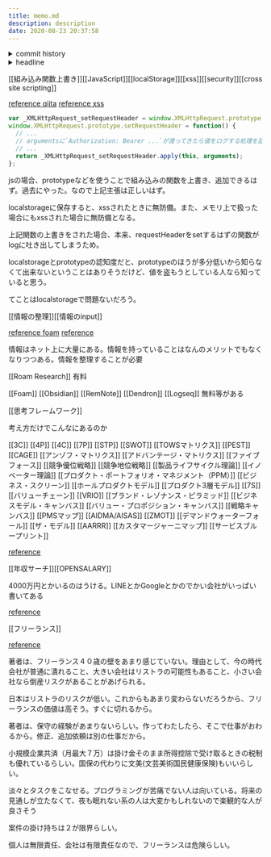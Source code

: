 ```yaml
---
title: memo.md
description: description
date: 2020-08-23 20:37:58
---
```

<!-- history area start -->
<details><summary>commit history</summary><div><ol>

</ol></div></details>
<!-- history area end -->
<!-- toc area start -->
<details><summary>headline</summary><div>
<!-- START doctoc -->
<!-- END doctoc -->

</div></details>

<!-- toc area end -->
[[組み込み関数上書き]][[JavaScript]][[localStorage]][[xss]][[security]][[cross site scripting]]

[reference qiita](https://qiita.com/stomita/items/4583552d6c44c0fc8be6)
[reference xss](https://ja.wikipedia.org/wiki/%E3%82%AF%E3%83%AD%E3%82%B9%E3%82%B5%E3%82%A4%E3%83%88%E3%82%B9%E3%82%AF%E3%83%AA%E3%83%97%E3%83%86%E3%82%A3%E3%83%B3%E3%82%B0)


```javascript
var _XMLHttpRequest_setRequestHeader = window.XMLHttpRequest.prototype.setRequestHeader;
window.XMLHttpRequest.prototype.setRequestHeader = function() {
  // ...
  // argumentsに`Authorization: Bearer ...`が渡ってきたら値をログする処理を記述
  // ...
  return _XMLHttpRequest_setRequestHeader.apply(this, arguments);
};
```

jsの場合、prototypeなどを使うことで組み込みの関数を上書き、追加できるはず。過去にやった。なので上記主張は正しいはず。

localstorageに保存すると、xssされたときに無防備。また、メモリ上で扱った場合にもxssされた場合に無防備となる。

上記関数の上書きをされた場合、本来、requestHeaderをsetするはずの関数がlogに吐き出してしまうため。

localstorageとprototypeの認知度だと、prototypeのほうが多分低いから知らなくて出来ないということはありそうだけど、値を盗もうとしている人なら知っていると思う。

てことはlocalstorageで問題ないだろう。


[[情報の整理]][[情報のinput]]

[reference foam](https://foambubble.github.io/foam/)
[reference](https://yasuhisa.com/could/article/my-knowlege-management/)

情報はネット上に大量にある。情報を持っていることはなんのメリットでもなくなりつつある。情報を整理することが必要

[[Roam Research]] 有料

[[Foam]]  [[Obsidian]]  [[RemNote]] [[Dendron]] [[Logseq]] 無料等がある

[[思考フレームワーク]]

考え方だけでこんなにあるのか

[[3C]] [[4P]] [[4C]] [[7P]] [[STP]] [[SWOT]] [[TOWSマトリクス]] [[PEST]] [[CAGE]] [[アンゾフ・マトリクス]] [[アドバンテージ・マトリクス]] [[ファイブフォース]] [[競争優位戦略]] [[競争地位戦略]] [[製品ライフサイクル理論]] [[イノベーター理論]] [[プロダクト・ポートフォリオ・マネジメント（PPM）]] [[ビジネス・スクリーン]] [[ホールプロダクトモデル]] [[プロダクト3層モデル]] [[7S]] [[バリューチェーン]] [[VRIO]] [[ブランド・レゾナンス・ピラミッド]] [[ビジネスモデル・キャンバス]] [[バリュー・プロポジション・キャンバス]] [[戦略キャンバス]] [[PMSマップ]] [[AIDMA/AISAS]] [[ZMOT]] [[デマンドウォーターフォール]] [[ザ・モデル]] [[AARRR]] [[カスタマージャーニマップ]] [[サービスブループリント]]

[reference](https://baigie.me/officialblog/2020/08/05/strategic_framework/)

[[年収サーチ]][[OPENSALARY]]

4000万円とかいるのはうける。LINEとかGoogleとかのでかい会社がいっぱい書いてある

[reference](https://opensalary.jp/)


[[フリーランス]]

[reference](https://blog.tai2.net/freelance-programmer.html#id10)

著者は、フリーランス４０歳の壁をあまり感じていない。理由として、今の時代会社が普通に潰れること、大きい会社はリストラの可能性もあること、小さい会社なら倒産リスクがあることがあげられる。

日本はリストラのリスクが低い。これからもあまり変わらないだろうから、フリーランスの価値は高そう。すぐに切れるから。

著者は、保守の経験があまりないらしい。作ってわたしたら、そこで仕事がおわるから。修正、追加依頼は別の仕事だから。

小規模企業共済（月最大７万）は掛け金そのまま所得控除で受け取るときの税制も優れているらしい。国保の代わりに文美(文芸美術国民健康保険)もいいらしい。

淡々とタスクをこなせる。プログラミングが苦痛でない人は向いている。将来の見通しが立たなくて、夜も眠れない系の人は大変かもしれないので楽観的な人が良さそう

案件の掛け持ちは２が限界らしい。

個人は無限責任、会社は有限責任なので、フリーランスは危険らしい。

